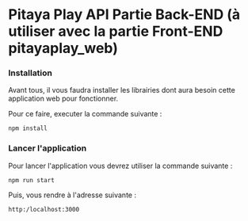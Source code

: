 # Pitaya Play API Partie Back-END (à utiliser avec la partie Front-END pitayaplay_web)


### Installation

Avant tous, il vous faudra installer les librairies dont aura besoin cette application web pour fonctionner.

Pour ce faire, executer la commande suivante :

``` npm install ```

### Lancer l'application

Pour lancer l'application vous devrez utiliser la commande suivante :

``` npm run start ```

Puis, vous rendre à l'adresse suivante :

``` http:/localhost:3000 ```
